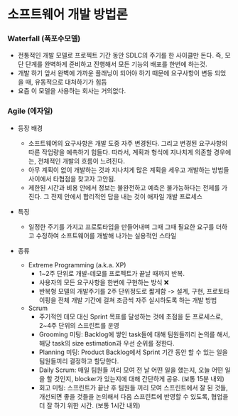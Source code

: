 # 소프트웨어 개발 방법론

### Waterfall (폭포수모델)

-   전통적인 개발 모델로 프로젝트 기간 동안 SDLC의 주기를 한 사이클만 돈다. 즉, 모단 단계를 완벽하게 준비하고 진행해서 모든 기능의 배포를 한번에 하는것.
-   개발 하기 앞서 완벽에 가까운 플래닝이 되어야 하기 때문에 요구사항이 변동 되었을 때, 유동적으로 대처하기가 힘듬
-   요즘 이 모델을 사용하는 회사는 거의없다.

### Agile (에자일)

-   등장 배경

    -   소프트웨어의 요구사항은 개발 도중 자주 변경된다. 그리고 변경된 요구사항의 따른 작업량을 예측하기 힘들다.
        따라서, 계획과 형식에 지나치게 의존할 경우에는, 전체적인 개발의 흐름이 느려진다.
    -   아무 계획이 없이 개발하는 것과 지나치게 많은 계획을 세우고 개발하는 방법들 사이에서 타협점을 찾고자 고안됨.
    -   제한된 시간과 비용 안에서 정보는 불완전하고 예측은 불가능하다는 전제를 가진다. 그 전제 안에서 합리적인 답을 내는 것이 애자일 개발 프로세스

-   특징

    -   일정한 주기를 가지고 프로토타입을 만들어내며 그때 그때 필요한 요구를 더하고 수정하여 소프트웨어를 개발해 나가는 실용적인 스타일

-   종류
    -   Extreme Programming (a.k.a. XP)
        -   1~2주 단위로 개발-데모를 프로젝트가 끝날 때까지 반복.
        -   사용자의 모든 요구사항을 한번에 구현하는 방식 ❌
        -   반복형 모델의 개발주기를 2주 단위정도로 짧게함 -> 설계, 구현, 프로토타이핑을 전체 개발 기간에 걸쳐 조금씩 자주 실시하도록 하는 개발 방법
    -   Scrum
        -   주기적인 데모 대신 Sprint 목표를 달성하는 것에 초점을 둔 프로세스로, 2~4주 단위의 스프린트를 운영
        -   Grooming 미팅: Backlog에 쌓인 task들에 대해 팀원들끼리 논의를 해서, 해당 task의 size estimation과 우선 순위를 정한다.
        -   Planning 미팅: Product Backlog에서 Sprint 기간 동안 할 수 있는 일을 팀원들끼리 결정하고 할당한다.
        -   Daily Scrum: 매일 팀원들 끼리 모여 전 날 어떤 일을 했는지, 오늘 어떤 일을 할 것인지, blocker가 있는지에 대해 간단하게 공유. (보통 15분 내외)
        -   회고 미팅: 스프린트가 끝난 후 팀원들 끼리 모여 스프린트에서 잘 된 것들, 개선되면 좋을 것들을 논의해서 다음 스프린트에 반영할 수 있도록, 협업을 더 잘 하기 위한 시간. (보통 1시간 내외)
